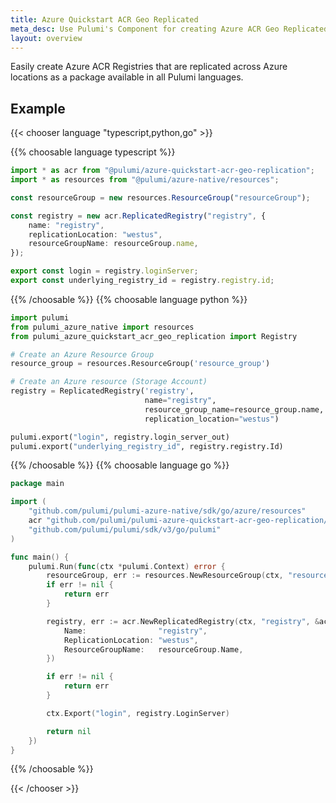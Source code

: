 ```yaml
---
title: Azure Quickstart ACR Geo Replicated
meta_desc: Use Pulumi's Component for creating Azure ACR Geo Replicated Registries using infrastructure as code.
layout: overview
---
```


Easily create Azure ACR Registries that are replicated across Azure locations as a package available in all Pulumi languages.

## Example

{{< chooser language "typescript,python,go" >}}

{{% choosable language typescript %}}

```typescript
import * as acr from "@pulumi/azure-quickstart-acr-geo-replication";
import * as resources from "@pulumi/azure-native/resources";

const resourceGroup = new resources.ResourceGroup("resourceGroup");

const registry = new acr.ReplicatedRegistry("registry", {
    name: "registry",
    replicationLocation: "westus",
    resourceGroupName: resourceGroup.name,
});

export const login = registry.loginServer;
export const underlying_registry_id = registry.registry.id;
```

{{% /choosable %}}
{{% choosable language python %}}

```python
import pulumi
from pulumi_azure_native import resources
from pulumi_azure_quickstart_acr_geo_replication import Registry

# Create an Azure Resource Group
resource_group = resources.ResourceGroup('resource_group')

# Create an Azure resource (Storage Account)
registry = ReplicatedRegistry('registry',
                              name="registry",
                              resource_group_name=resource_group.name,
                              replication_location="westus")

pulumi.export("login", registry.login_server_out)
pulumi.export("underlying_registry_id", registry.registry.Id)
```

{{% /choosable %}}
{{% choosable language go %}}

```go
package main

import (
	"github.com/pulumi/pulumi-azure-native/sdk/go/azure/resources"
	acr "github.com/pulumi/pulumi-azure-quickstart-acr-geo-replication/sdk/go/azure"
	"github.com/pulumi/pulumi/sdk/v3/go/pulumi"
)

func main() {
	pulumi.Run(func(ctx *pulumi.Context) error {
		resourceGroup, err := resources.NewResourceGroup(ctx, "resourceGroup", nil)
		if err != nil {
			return err
		}

		registry, err := acr.NewReplicatedRegistry(ctx, "registry", &acr.ReplicatedRegistryArgs{
			Name:                "registry",
			ReplicationLocation: "westus",
			ResourceGroupName:   resourceGroup.Name,
		})

		if err != nil {
			return err
		}

		ctx.Export("login", registry.LoginServer)

		return nil
	})
}
```

{{% /choosable %}}

{{< /chooser >}}
